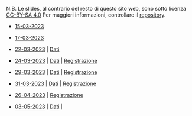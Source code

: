 N.B. Le slides, al contrario del resto di questo sito web, sono sotto licenza [CC-BY-SA 4.0](https://creativecommons.org/licenses/by-sa/4.0/)
Per maggiori informazioni, controllare il [repository](https://codeberg.org/titoloandrea/SapienzaStudentLab2023).

-  [15-03-2023](https://www.andreatitolo.com/slides/gislab/1.IntroLandscapeArchaeo.html)

-  [17-03-2023](https://www.andreatitolo.com/slides/gislab/2.introlandscapearchaeowestasia#/title-slide)

-  [22-03-2023](https://www.andreatitolo.com/slides/gislab/3.GoogleEarth.html) | [Dati](https://codeberg.org/titoloandrea/SapienzaStudentLab2023/raw/branch/main/dati/3_GE/3_GE.7z)

-  [24-03-2023](https://www.andreatitolo.com/slides/gislab/4.IntroQGIS.html) | [Dati](https://codeberg.org/titoloandrea/SapienzaStudentLab2023/raw/branch/main/dati/4_intro_qgis.zip) | [Registrazione](https://kdrive.infomaniak.com/app/share/408009/f8a0b482-4c30-4a6d-a6cb-19ec429911ff)

-  [29-03-2023](https://www.andreatitolo.com/slides/gislab/5.IntroQGISMap.html) | [Dati](https://codeberg.org/titoloandrea/SapienzaStudentLab2023/raw/branch/main/dati/5_qgis_map_crs.zip) | [Registrazione](https://kdrive.infomaniak.com/app/share/408009/cfbcc1d6-aa2c-4f92-af89-216d698b53f3)

-  [31-03-2023](https://www.andreatitolo.com/slides/gislab/6.QGISRasterData.html) | [Dati](https://codeberg.org/titoloandrea/SapienzaStudentLab2023/raw/branch/main/dati/progetto_qgis_asia_occidentale.zip) | [Registrazione](https://kdrive.infomaniak.com/app/share/408009/1d9c8d9e-f012-4a21-8636-0d767ec067a6)

-  [26-04-2023](https://www.andreatitolo.com/slides/gislab/7.QGISRasterData2.html) | [Registrazione](https://kdrive.infomaniak.com/app/share/408009/052fc587-8d8a-456b-9a64-a24762390ed1)

-  [03-05-2023](https://www.andreatitolo.com/slides/gislab/8.QGISRasterData3.html) | [Dati](https://kdrive.infomaniak.com/app/share/408009/f2ca5de1-f134-4caa-be18-cd22d59584e2) |